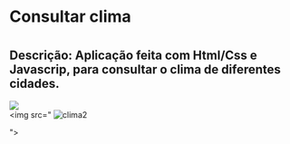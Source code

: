 <h1>Consultar clima<h1>

<h2><b>Descrição:</b> Aplicação feita com Html/Css e Javascrip, para consultar o clima de diferentes cidades.</h2>

<img src="![clima1](https://user-images.githubusercontent.com/88890771/133341914-03e5dc6b-78e0-45a7-91e1-636ddbe0ff31.png)"></img></br>
<img src="
![clima2](https://user-images.githubusercontent.com/88890771/133341956-7aef2e69-a1e8-4bab-b04f-20185322dd52.png)

"></img>

  
